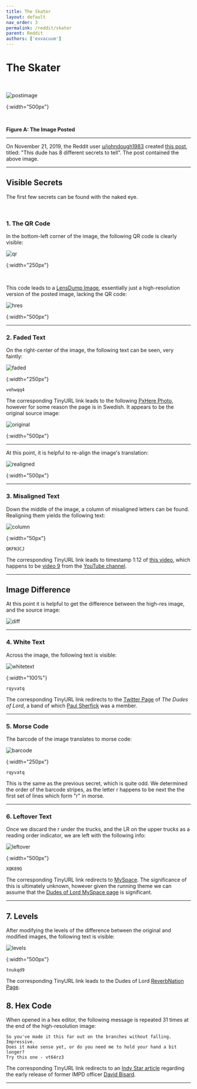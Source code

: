 ```yaml
---
title: The Skater
layout: default
nav_order: 3
permalink: /reddit/skater
parent: Reddit
authors: ['exvacuum']
---
```


# The Skater
<br>

![postimage]

[postimage]: ../assets/img/upqe0fv2rzz31.jpg
{:width="500px"}

<br>

**Figure A: The Image Posted**
<br>

---

On November 21, 2019, the Reddit user [u/johndough1983](https://www.reddit.com/user/johndough1983/) created [this post](https://www.reddit.com/r/codes/comments/dzfq29/this_dude_has_8_different_secrets_to_tell), titled: "This dude has 8 different secrets to tell".
The post contained the above image.
<br>

---

## Visible Secrets
The first few secrets can be found with the naked eye.

<br>

### 1. The QR Code

In the bottom-left corner of the image, the following QR code is clearly visible:
<br>

![qr]

[qr]: ../assets/img/skaterqr.jpg
{:width="250px"}

<br>

This code leads to a [LensDump Image](https://lensdump.com/i/skrinair-2.iLdReq), essentially just a high-resolution version of the posted image, lacking the QR code:

![hres]

[hres]: ../assets/img/iLdReq.png
{:width="500px"}

---

### 2. Faded Text

On the right-center of the image, the following text can be seen, very faintly:

![faded]

[faded]: ../assets/img/vehwqq4.png
{:width="250px"}

```
vehwqq4
```

The corresponding TinyURL link leads to the following [PxHere Photo](https://pxhere.com/sv/photo/668890), however for some reason the page is in Swedish.
It appears to be the original source image:

![original]

[original]: ../assets/img/skateroriginal.jpg
{:width="500px"}


---

At this point, it is helpful to re-align the image's translation:

![realigned]

[realigned]: ../assets/img/skaterreassembled.png
{:width="500px"}

---

### 3. Misaligned Text

Down the middle of the image, a column of misaligned letters can be found. Realigning them yields the following text:

![column]

[column]: ../assets/img/skatercolumn.png
{:width="50px"}

```
QKFN3CJ
```

The corresponding TinyURL link leads to timestamp 1:12 of [this video](https://www.youtube.com/watch?v=l3D6WLWYJoE&t=72s), which happens to be [video 9](../youtube/video-nine) from the [YouTube channel](../youtube).

---

## Image Difference

At this point it is helpful to get the difference between the high-res image, and the source image:

![diff]

[diff]: ../assets/img/skaterdiff.png

---

### 4. White Text

Across the image, the following text is visible:

![whitetext]

[whitetext]: ../assets/img/skaterwhiteletters.png
{:width="100%"}

```
rqyvatq
```

The corresponding TinyURL link redirects to the [Twitter Page](https://twitter.com/thedudesoflord) of *The Dudes of Lord*, a band of which [Paul Sherfick](../lore/characters/paul) was a member.

---

### 5. Morse Code

The barcode of the image translates to morse code:

![barcode]

[barcode]: ../assets/img/skaterbarcode.png
{:width="250px"}

```
rqyvatq
```

This is the same as the previous secret, which is quite odd. We determined the order of the barcode stripes, as the letter r happens to be next the the first set of lines which form "r" in morse.

---

### 6. Leftover Text

Once we discard the r under the trucks, and the LR on the upper trucks as a reading order indicator, we are left with the following info:

![leftover]

[leftover]:../assets/img/skaterleftovers.png
{:width="500px"}

```
XQK89Q
```

The corresponding TinyURL link redirects to [MySpace](https://myspace.com/). The significance of this is ultimately unknown, however given the running theme we can assume that the [Dudes of Lord MySpace page](https://myspace.com/thedudesoflordband) is significant.

---

## 7. Levels

After modifying the levels of the difference between the original and modified images, the following text is visible:

![levels]

[levels]:../assets/img/skaterlevels.png
{:width="500px"}

```
tnukqd9
```

The corresponding TinyURL link leads to the Dudes of Lord [ReverbNation Page](https://www.reverbnation.com/thedudesoflord).

## 8. Hex Code

When opened in a hex editor, the following message is repeated 31 times at the end of the high-resolution image:

```
So you've made it this far out on the branches without falling. 
Impressive. 
Does it make sense yet, or do you need me to hold your hand a bit longer? 
Try this one - vt64rz3
```

The corresponding TinyURL link redirects to an [Indy Star article](https://www.indystar.com/story/news/crime/2017/06/09/how-ex-cop-david-bisard-slashed-his-16-year-sentence-serve-only-4/379026001/)
regarding the early release of former IMPD officer [David Bisard](../lore/characters/david).

---